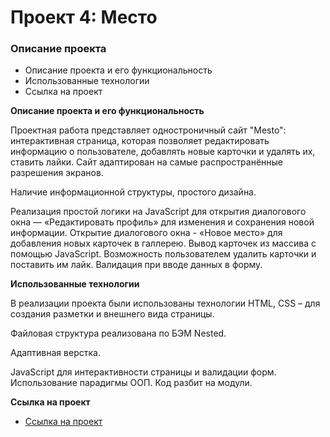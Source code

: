 # Проект 4: Место

### Описание проекта
* Описание проекта и его функциональность
* Использованные технологии
* Ссылка на проект

**Описание проекта и его функциональность**

Проектная работа представляет одностроничный сайт "Mesto": интерактивная страница, которая позволяет редактировать информацию о пользователе, добавлять новые карточки и удалять их, ставить лайки. Сайт адаптирован на самые распространённые разрешения экранов.

Наличие информационной структуры, простого дизайна.

Реализация простой логики на JavaScript для открытия диалогового окна — «Редактировать профиль» для изменения и сохранения новой информации. Открытие диалогового окна - «Новое место» для добавления новых карточек в галлерею.
Вывод карточек из массива с помощью JavaScript.
Возможность пользователем удалить карточки и поставить им лайк.
Валидация при вводе данных в форму.

**Использованные технологии**

В реализации проекта были использованы технологии HTML, CSS – для создания разметки и внешнего вида страницы.

Файловая структура реализована по БЭМ Nested.

Адаптивная верстка.

JavaScript для интерактивности страницы и валидации форм. Использование парадигмы ООП. Код разбит на модули.


**Ссылка на проект**

* [Ссылка на проект](https://nataliabaeva20.github.io/mesto/index.html)
